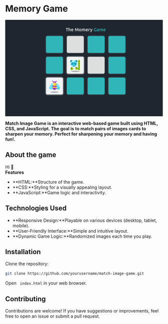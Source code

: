 # Memory Game

<img src='https://raw.githubusercontent.com/HassanYasir/Memory_game/refs/heads/main/Readme_content/game_view.png' alt='game-view' width='650'  align='center'/>

**Match Image Game is an interactive web-based game built using HTML, CSS, and JavaScript. The goal is to match pairs of images cards to sharpen your memory. Perfect for sharpening your memory and having fun!.**

## About the game

Hi 👋  
**Features**

* **HTML:**Structure of the game.
* **CSS:**Styling for a visually appealing layout.
* **JavaScript:**Game logic and interactivity.


## Technologies Used

* **Responsive Design:**Playable on various devices (desktop, tablet, mobile).
* **User-Friendly Interface:**Simple and intuitive layout.
* **Dynamic Game Logic:**Randomized images each time you play.

## Installation

Clone the repository:

```bash
git clone https://github.com/yourusername/match-image-game.git
```

Open  ` index.html` in your web browser.

## Contributing

Contributions are welcome! If you have suggestions or improvements, feel free to open an issue or submit a pull request.

